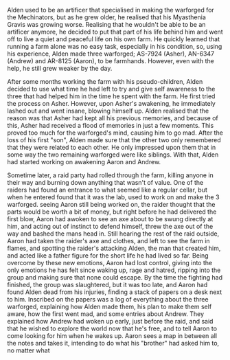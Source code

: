 Alden used to be an artificer that specialised in making the warforged for the Mechinators, but as he grew older, he realised that his Myasthenia Gravis was growing worse. Realising that he wouldn't be able to be an artificer anymore, he decided to put that part of his life behind him and went off to live a quiet and peaceful life on his own farm. He quickly learned that running a farm alone was no easy task, especially in his condition, so, using his experience, Alden made three warforged; AS-7924 (Asher), AN-6347 (Andrew) and AR-8125 (Aaron), to be farmhands. However, even with the help, he still grew weaker by the day.

After some months working the farm with his pseudo-children, Alden decided to use what time he had left to try and give self awareness to the three that had helped him in the time he spent with the farm. He first tried the process on Asher. However, upon Asher's awakening, he immediately lashed out and went insane, blowing himself up. Alden realised that the reason was that Asher had kept all his previous memories, and because of this, Asher had received a flood of memories in just a few moments. This proved too much for the warforged's mind, causing him to go mad. After the loss of his first "son", Alden made sure that the other two only remembered that they were related to each other. He only impressed upon them that in some way the two remaining warforged were like siblings. With that, Alden had started working on awakening Aaron and Andrew.

Sometime later, a raid party had rolled through the farm, killing anyone in their way and burning down anything that wasn't of value. One of the raiders had found an entrance to what seemed like a regular cellar, but when he entered found that it was the lab, used to work on and make the 3 warforged. seeing Aaron still being worked on, the raider thought that the parts would be worth a bit of money, but right before he had delivered the first blow, Aaron had awoken to see an axe about to be swung directly at him, and acting out of instinct to defend himself, threw the axe out of the way and bashed the mans head in. Still hearing the rest of the raid outside, Aaron had taken the raider's axe and clothes, and left to see the farm in flames, and spotting the raider's attacking Alden, the man that created him, and acted like a father figure for the short life he had lived so far. Being overcome by these new emotions, Aaron had lost control, giving into the only emotions he has felt since waking up, rage and hatred, ripping into the group and making sure that none could escape. By the time the fighting had finished, the group was slaughtered, but it was too late, and Aaron had found Alden dead from his injuries, finding a stack of papers on a desk next to him. Inscribed on the papers was a log of everything about the three warforged, explaining how Alden made them, his plan to make them self aware, how the first went mad, and some entries about Andrew. They explained how Andrew had woken up early, just before the raid, and said that he wished to explore the world now that he's free, and to tell Aaron to come looking for him when he wakes up. Aaron sees a map in between all the notes and takes it, intending to do what his "brother" had asked him to, no matter what
